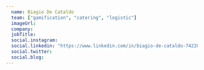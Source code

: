 ```yaml
---
  name: Biagio De Cataldo
  team: ["gamification", "catering", "logistic"]
  imageUrl: 
  company: 
  jobTitle: 
  social.instagram: 
  social.linkedin: "https://www.linkedin.com/in/biagio-de-cataldo-742205199/"
  social.twitter: 
  social.blog: 
---
```

